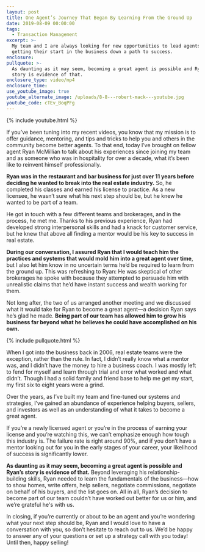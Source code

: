 ```yaml
---
layout: post
title: One Agent’s Journey That Began By Learning From the Ground Up
date: 2019-08-09 00:00:00
tags:
  - Transaction Management
excerpt: >-
  My team and I are always looking for new opportunities to lead agents just
  getting their start in the business down a path to success.
enclosure:
pullquote: >-
  As daunting as it may seem, becoming a great agent is possible and Ryan’s
  story is evidence of that.
enclosure_type: video/mp4
enclosure_time:
use_youtube_image: true
youtube_alternate_image: /uploads/8-8---robert-mack---youtube.jpg
youtube_code: cTEv_BoqPFg
---
```


{% include youtube.html %}

If you’ve been tuning into my recent videos, you know that my mission is to offer guidance, mentoring, and tips and tricks to help you and others in the community become better agents. To that end, today I’ve brought on fellow agent Ryan McMillian to talk about his experiences since joining my team and as someone who was in hospitality for over a decade, what it’s been like to reinvent himself professionally.

**Ryan was in the restaurant and bar business for just over 11 years before deciding he wanted to break into the real estate industry.** So, he completed his classes and earned his license to practice. As a new licensee, he wasn’t sure what his next step should be, but he knew he wanted to be part of a team.

He got in touch with a few different teams and brokerages, and in the process, he met me. Thanks to his previous experience, Ryan had developed strong interpersonal skills and had a knack for customer service, but he knew that above all finding a mentor would be his key to success in real estate.

**During our conversation, I assured Ryan that I would teach him the practices and systems that would mold him into a great agent over time**, but I also let him know in no uncertain terms he’d be required to learn from the ground up. This was refreshing to Ryan: He was skeptical of other brokerages he spoke with because they attempted to persuade him with unrealistic claims that he’d have instant success and wealth working for them.

Not long after, the two of us arranged another meeting and we discussed what it would take for Ryan to become a great agent—a decision Ryan says he’s glad he made. **Being part of our team has allowed him to grow his business far beyond what he believes he could have accomplished on his own.**

{% include pullquote.html %}

When I got into the business back in 2006, real estate teams were the exception, rather than the rule. In fact, I didn’t really know what a mentor was, and I didn’t have the money to hire a business coach. I was mostly left to fend for myself and learn through trial and error what worked and what didn’t. Though I had a solid family and friend base to help me get my start, my first six to eight years were a grind.

Over the years, as I’ve built my team and fine-tuned our systems and strategies, I’ve gained an abundance of experience helping buyers, sellers, and investors as well as an understanding of what it takes to become a great agent.

If you’re a newly licensed agent or you’re in the process of earning your license and you’re watching this, we can’t emphasize enough how tough this industry is. The failure rate is right around 90%, and if you don’t have a mentor looking out for you in the early stages of your career, your likelihood of success is significantly lower.

**As daunting as it may seem, becoming a great agent is possible and Ryan’s story is evidence of that.** Beyond leveraging his relationship-building skills, Ryan needed to learn the fundamentals of the business—how to show homes, write offers, help sellers, negotiate commissions, negotiate on behalf of his buyers, and the list goes on. All in all, Ryan’s decision to become part of our team couldn’t have worked out better for us or him, and we’re grateful he's with us.

In closing, if you’re currently or about to be an agent and you’re wondering what your next step should be, Ryan and I would love to have a conversation with you, so don’t hesitate to reach out to us. We’d be happy to answer any of your questions or set up a strategy call with you today\! Until then, happy selling\!